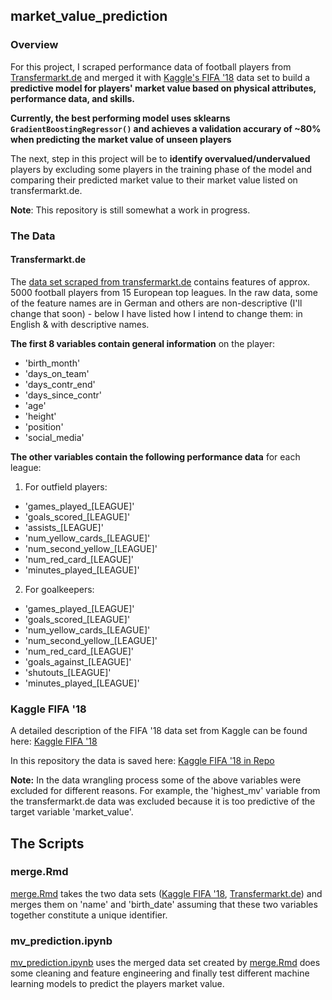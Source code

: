 ## market_value_prediction

### Overview

For this project, I scraped performance data of football players from [Transfermarkt.de](transfermarkt.de) and merged it with [Kaggle's FIFA '18](https://www.kaggle.com/kevinmh/fifa-18-more-complete-player-dataset) data set to build a **predictive model for players' market value based on physical attributes, performance data, and skills.** 

**Currently, the best performing model uses sklearns `GradientBoostingRegressor()` and achieves a validation accurary of ~80% when predicting the market value of unseen players**

The next, step in this project will be to **identify overvalued/undervalued** players by excluding some players in the training phase of the model and comparing their predicted market value to their market value listed on transfermarkt.de.

**Note**: This repository is still somewhat a work in progress.

### The Data

#### Transfermarkt.de

The [data set scraped from transfermarkt.de](data/tm.csv) contains features of approx. 5000 football players from 15 European top leagues. In the raw data, some of the feature names are in German and others are non-descriptive (I'll change that soon) - below I have listed how I intend to change them: in English & with descriptive names.  


**The first 8 variables contain general information** on the player:

* 'birth_month'
* 'days_on_team'
* 'days_contr_end'
* 'days_since_contr'
* 'age'
* 'height'
* 'position'
* 'social_media'


**The other variables contain the following performance data** for each league:

1. For outfield players:

* 'games_played_[LEAGUE]'
* 'goals_scored_[LEAGUE]'
* 'assists_[LEAGUE]'
* 'num_yellow_cards_[LEAGUE]'
* 'num_second_yellow_[LEAGUE]'
* 'num_red_card_[LEAGUE]'
* 'minutes_played_[LEAGUE]'

2. For goalkeepers: 

* 'games_played_[LEAGUE]'
* 'goals_scored_[LEAGUE]'
* 'num_yellow_cards_[LEAGUE]'
* 'num_second_yellow_[LEAGUE]'
* 'num_red_card_[LEAGUE]'
* 'goals_against_[LEAGUE]'
* 'shutouts_[LEAGUE]'
* 'minutes_played_[LEAGUE]'



### Kaggle FIFA '18

A detailed description of the FIFA '18 data set from Kaggle can be found here: [Kaggle FIFA '18](https://www.kaggle.com/kevinmh/fifa-18-more-complete-player-dataset)

In this repository the data is saved here: [Kaggle FIFA '18 in Repo](data/fifa.csv)


**Note:** In the data wrangling process some of the above variables were excluded for different reasons. For example, the 'highest_mv' variable from the transfermarkt.de data was excluded because it is too predictive of the target variable 'market_value'.


## The Scripts

### merge.Rmd

[merge.Rmd](src/merge.Rmd) takes the two data sets ([Kaggle FIFA '18](data/fifa.csv), [Transfermarkt.de](data/tm.csv)) and merges them on 'name' and 'birth_date' assuming that these two variables together constitute a unique identifier.


### mv_prediction.ipynb

[mv_prediction.ipynb](src/mv_prediction.ipynb) uses the merged data set created by [merge.Rmd](src/merge.Rmd) does some cleaning and feature engineering and finally test different machine learning models to predict the players market value.
